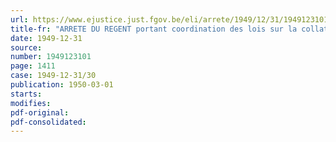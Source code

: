 ```yaml
---
url: https://www.ejustice.just.fgov.be/eli/arrete/1949/12/31/1949123101/justel
title-fr: "ARRETE DU REGENT portant coordination des lois sur la collation des grades académiques et le programme des examens universitaires"
date: 1949-12-31
source:
number: 1949123101
page: 1411
case: 1949-12-31/30
publication: 1950-03-01
starts:
modifies:
pdf-original:
pdf-consolidated:
---
```


